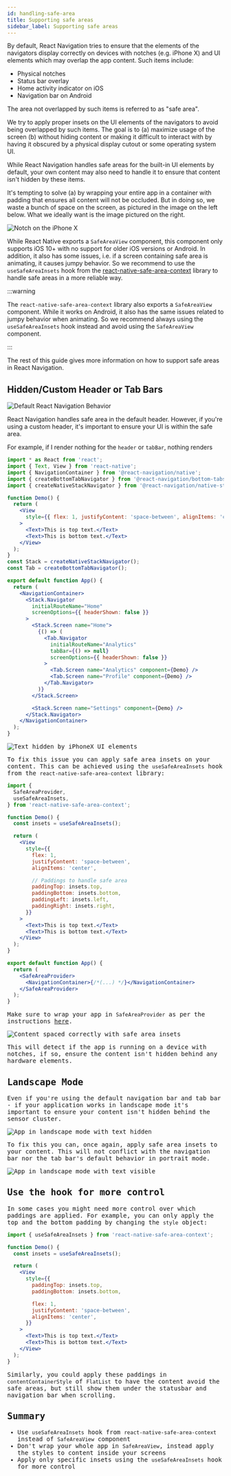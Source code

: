 ```yaml
---
id: handling-safe-area
title: Supporting safe areas
sidebar_label: Supporting safe areas
---
```


By default, React Navigation tries to ensure that the elements of the navigators display correctly on devices with notches (e.g. iPhone X) and UI elements which may overlap the app content. Such items include:

- Physical notches
- Status bar overlay
- Home activity indicator on iOS
- Navigation bar on Android

The area not overlapped by such items is referred to as "safe area".

We try to apply proper insets on the UI elements of the navigators to avoid being overlapped by such items. The goal is to (a) maximize usage of the screen (b) without hiding content or making it difficult to interact with by having it obscured by a physical display cutout or some operating system UI.

While React Navigation handles safe areas for the built-in UI elements by default, your own content may also need to handle it to ensure that content isn't hidden by these items.

It's tempting to solve (a) by wrapping your entire app in a container with padding that ensures all content will not be occluded. But in doing so, we waste a bunch of space on the screen, as pictured in the image on the left below. What we ideally want is the image pictured on the right.

![Notch on the iPhone X](/assets/iphoneX/00-intro.png)

While React Native exports a `SafeAreaView` component, this component only supports iOS 10+ with no support for older iOS versions or Android. In addition, it also has some issues, i.e. if a screen containing safe area is animating, it causes jumpy behavior. So we recommend to use the `useSafeAreaInsets` hook from the [react-native-safe-area-context](https://github.com/th3rdwave/react-native-safe-area-context) library to handle safe areas in a more reliable way.

:::warning

The `react-native-safe-area-context` library also exports a `SafeAreaView` component. While it works on Android, it also has the same issues related to jumpy behavior when animating. So we recommend always using the `useSafeAreaInsets` hook instead and avoid using the `SafeAreaView` component.

:::

The rest of this guide gives more information on how to support safe areas in React Navigation.

## Hidden/Custom Header or Tab Bars

![Default React Navigation Behavior](/assets/iphoneX/01-iphonex-default.png)

React Navigation handles safe area in the default header. However, if you're using a custom header, it's important to ensure your UI is within the safe area.

For example, if I render nothing for the `header` or `tabBar`, nothing renders

<samp id="hidden-components" />

```jsx
import * as React from 'react';
import { Text, View } from 'react-native';
import { NavigationContainer } from '@react-navigation/native';
import { createBottomTabNavigator } from '@react-navigation/bottom-tabs';
import { createNativeStackNavigator } from '@react-navigation/native-stack';

function Demo() {
  return (
    <View
      style={{ flex: 1, justifyContent: 'space-between', alignItems: 'center' }}
    >
      <Text>This is top text.</Text>
      <Text>This is bottom text.</Text>
    </View>
  );
}
const Stack = createNativeStackNavigator();
const Tab = createBottomTabNavigator();

export default function App() {
  return (
    <NavigationContainer>
      <Stack.Navigator
        initialRouteName="Home"
        screenOptions={{ headerShown: false }}
      >
        <Stack.Screen name="Home">
          {() => (
            <Tab.Navigator
              initialRouteName="Analytics"
              tabBar={() => null}
              screenOptions={{ headerShown: false }}
            >
              <Tab.Screen name="Analytics" component={Demo} />
              <Tab.Screen name="Profile" component={Demo} />
            </Tab.Navigator>
          )}
        </Stack.Screen>

        <Stack.Screen name="Settings" component={Demo} />
      </Stack.Navigator>
    </NavigationContainer>
  );
}
```

![Text hidden by iPhoneX UI elements](/assets/iphoneX/02-iphonex-content-hidden.png)

To fix this issue you can apply safe area insets on your content. This can be achieved using the `useSafeAreaInsets` hook from the `react-native-safe-area-context` library:

<samp id="safe-area-example" />

```jsx
import {
  SafeAreaProvider,
  useSafeAreaInsets,
} from 'react-native-safe-area-context';

function Demo() {
  const insets = useSafeAreaInsets();

  return (
    <View
      style={{
        flex: 1,
        justifyContent: 'space-between',
        alignItems: 'center',

        // Paddings to handle safe area
        paddingTop: insets.top,
        paddingBottom: insets.bottom,
        paddingLeft: insets.left,
        paddingRight: insets.right,
      }}
    >
      <Text>This is top text.</Text>
      <Text>This is bottom text.</Text>
    </View>
  );
}

export default function App() {
  return (
    <SafeAreaProvider>
      <NavigationContainer>{/*(...) */}</NavigationContainer>
    </SafeAreaProvider>
  );
}
```

Make sure to wrap your app in `SafeAreaProvider` as per the instructions [here](https://github.com/th3rdwave/react-native-safe-area-context#usage).

![Content spaced correctly with safe area insets](/assets/iphoneX/03-iphonex-content-fixed.png)

This will detect if the app is running on a device with notches, if so, ensure the content isn't hidden behind any hardware elements.

## Landscape Mode

Even if you're using the default navigation bar and tab bar - if your application works in landscape mode it's important to ensure your content isn't hidden behind the sensor cluster.

![App in landscape mode with text hidden](/assets/iphoneX/04-iphonex-landscape-hidden.png)

To fix this you can, once again, apply safe area insets to your content. This will not conflict with the navigation bar nor the tab bar's default behavior in portrait mode.

![App in landscape mode with text visible](/assets/iphoneX/05-iphonex-landscape-fixed.png)

## Use the hook for more control

In some cases you might need more control over which paddings are applied. For example, you can only apply the top and the bottom padding by changing the `style` object:

<samp id="use-safe-area" />

```jsx
import { useSafeAreaInsets } from 'react-native-safe-area-context';

function Demo() {
  const insets = useSafeAreaInsets();

  return (
    <View
      style={{
        paddingTop: insets.top,
        paddingBottom: insets.bottom,

        flex: 1,
        justifyContent: 'space-between',
        alignItems: 'center',
      }}
    >
      <Text>This is top text.</Text>
      <Text>This is bottom text.</Text>
    </View>
  );
}
```

Similarly, you could apply these paddings in `contentContainerStyle` of `FlatList` to have the content avoid the safe areas, but still show them under the statusbar and navigation bar when scrolling.

## Summary

- Use `useSafeAreaInsets` hook from `react-native-safe-area-context` instead of `SafeAreaView` component
- Don't wrap your whole app in `SafeAreaView`, instead apply the styles to content inside your screens
- Apply only specific insets using the `useSafeAreaInsets` hook for more control

